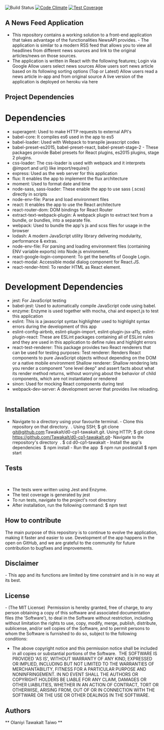 ![Build Status](https://travis-ci.org/Tawakalt/d0-cp1-tawakalt.svg?branch=master)
[![Code Climate](https://codeclimate.com/github/Tawakalt/d0-cp1-tawakalt/badges/gpa.svg)](https://codeclimate.com/github/Tawakalt/d0-cp1-tawakalt)
[![Test Coverage](https://codeclimate.com/github/Tawakalt/d0-cp1-tawakalt/badges/coverage.svg)](https://codeclimate.com/github/Tawakalt/d0-cp1-tawakalt/coverage)
​
## A News Feed Application

- This repository contains a working solution to a front-end application that takes advantage of the functionalities NewsAPI provides. - The application is similar to a modern RSS feed that allows you to view all headlines from different news sources and link to the original articles/news on those sources. 
- The application is written in React with the following features;
  Login via Google
  Allow users select news sources
  Allow users sort news article based on its following sorting options (Top or Latest)
  Allow users read a news article in-app and from original source
  A live version of the application is deployed on heroku via here
​
## Project Dependencies

# Dependencies
- superagent: Used to make HTTP requests to external API's
- babel-core: It compiles es6 used in the app to es5
- babel-loader: Used with Webpack to transpile javascript codes
- babel-preset-es2015, babel-preset-react, babel-preset-stage-2 - These packages provide Babel presets for React plugins, es2015 plugins, stage 2 plugins.
- css-loader: The css-loader is used with webpack and it interprets @import and url() like import/require()
- express: Used as the web server for this application
- flux: It enables the app to implement the flux architecture
- moment: Used to format date and time
- node-sass, sass-loader: These enable the app to use sass (.scss) directly in scripts
- node-env-file: Parse and load environment files
- react: It enables the app to use the React architecture
- react-router-dom: DOM bindings for React Router
- extract-text-webpack-plugin: A webpack plugin to extract text from a bundle, or bundles, into a separate file.
- webpack: Used to bundle the app's js and scss files for usage in the browser
- lodash: A modern JavaScript utility library delivering modularity, performance & extras.
- node-env-file: For parsing and loading environment files (containing ENV variable exports) into Node.js environment.
- react-google-login-component: To get the benefits of Google Login.
- react-modal: Accessible modal dialog component for React.JS.
- react-render-html: To render HTML as React element.
​
# Development Dependencies
- jest: For JavaScript testing
- babel-jest: Used to automatically compile JavaScript code using babel.
- enzyme: Enzyme is used together with mocha, chai and expect.js to test this application
- eslint: This is a javascript syntax highlighter used to highlight syntax errors during the development of this app
- eslint-config-airbnb, eslint-plugin-import, eslint-plugin-jsx-a11y, eslint-plugin-react: These are ESLint packages containing all of ESLint rules and they are used in this application to define rules and highlight errors
- react-test-renderer: This package provides two React renderers that can be used for testing purposes:
 Test renderer: Renders React components to pure JavaScript objects without depending on the DOM or a native mobile environment
 Shallow renderer: Shallow rendering lets you render a component "one level deep" and assert facts about what its render method returns, without worrying about the behavior of child components, which are not instantiated or rendered
- sinon: Used for mocking React components during test
- webpack-dev-server: A development server that provides live reloading.
​
## Installation

- Navigate to a directory using your favourite terminal.
​- Clone this repository on that directory.
​  . Using SSH; $ git clone git@github.com:Tawakalt/d0-cp1-tawakalt.git
​  . Using HTTP; $ git clone https://github.com/Tawakalt/d0-cp1-tawakalt.git
​- Navigate to the rrepository's directory
​  . $ cd d0-cp1-tawakalt
​- Install the app's dependencies
​  $ npm install
​- Run the app
​  $ npm run postinstall
  $ npm start
​
## Tests
​
- The tests were written using Jest and Enzyme.
- The test coverage is generated by jest
- To run tests, navigate to the project's root directory
- After installation, run the following command:
  $ npm test
​
## How to contribute

The main purpose of this repository is to continue to evolve the application, making it faster and easier to use. Development of the app happens in the open on GitHub, and we are grateful to the community for future contribution to bugfixes and improvements.

## Disclaimer

​- This app and its functions are limited by time constraint and is in no way at its best.

## License

​- (The MIT License)
​  Permission is hereby granted, free of charge, to any person obtaining a copy of this software and associated documentation files (the 'Software'), to deal in the Software without restriction, including without limitation the rights to use, copy, modify, merge, publish, distribute, sublicense, and/or sell copies of the Software, and to permit persons to whom the Software is furnished to do so, subject to the following conditions:
​
- The above copyright notice and this permission notice shall be included in all copies or substantial portions of the Software.
​
THE SOFTWARE IS PROVIDED 'AS IS', WITHOUT WARRANTY OF ANY KIND, EXPRESSED OR IMPLIED, INCLUDING BUT NOT LIMITED TO THE WARRANTIES OF MERCHANTABILITY, FITNESS FOR A PARTICULAR PURPOSE AND NONINFRINGEMENT. IN NO EVENT SHALL THE AUTHORS OR COPYRIGHT HOLDERS BE LIABLE FOR ANY CLAIM, DAMAGES OR OTHER LIABILITIES, WHETHER IN AN ACTION OF CONTRACT, TORT OR OTHERWISE, ARISING FROM, OUT OF OR IN CONNECTION WITH THE SOFTWARE OR THE USE OR OTHER DEALINGS IN THE SOFTWARE.

## Authors

** Olaniyi Tawakalt Taiwo ** 
​